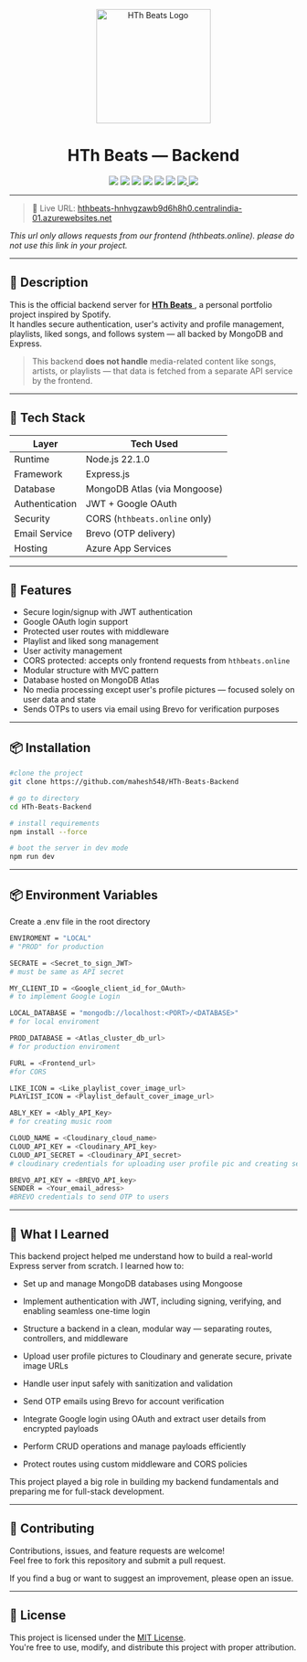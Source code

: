 <p align="center">
  <img src="https://res.cloudinary.com/dzjflzbxz/image/upload/v1748345555/logo_s03jy9.png" alt="HTh Beats Logo" width="200"/>
</p>

<h1 align="center">HTh Beats — Backend</h1>

<p align="center">
  <img src="https://img.shields.io/badge/Node.js-22.1.0-green?logo=node.js" />
  <img src="https://img.shields.io/badge/Express.js-Framework-black?logo=express" />
  <img src="https://img.shields.io/badge/MongoDB-Atlas-green?logo=mongodb" />
  <img src="https://img.shields.io/badge/Authentication-JWT-blue" />
  <img src="https://img.shields.io/badge/OAuth-Google-red?logo=google" />
  <img src="https://img.shields.io/badge/Hosted%20on-Azure-blue?logo=microsoftazure" />
  <a href="https://hthbeats.online">
  <img src="https://img.shields.io/badge/CORS-hthbeats.online-important" />
  </a>
  <img src="https://img.shields.io/badge/License-MIT-yellow.svg" />
</p>

---

> 🔗 Live URL: [hthbeats-hnhvgzawb9d6h8h0.centralindia-01.azurewebsites.net](hthbeats-hnhvgzawb9d6h8h0.centralindia-01.azurewebsites.net)

<i>This url only allows requests from our frontend (hthbeats.online). please do not use this link in your project.</i>

---

## 📄 Description

This is the official backend server for <a href="https://github.com/mahesh548/HTh-Beats-Frontend">**HTh Beats** </a>, a personal portfolio project inspired by Spotify.  
It handles secure authentication, user's activity and profile management, playlists, liked songs, and follows system — all backed by MongoDB and Express.

> This backend **does not handle** media-related content like songs, artists, or playlists — that data is fetched from a separate API service by the frontend.

---

## 🧠 Tech Stack

| Layer          | Tech Used                     |
| -------------- | ----------------------------- |
| Runtime        | Node.js 22.1.0                |
| Framework      | Express.js                    |
| Database       | MongoDB Atlas (via Mongoose)  |
| Authentication | JWT + Google OAuth            |
| Security       | CORS (`hthbeats.online` only) |
| Email Service  | Brevo (OTP delivery)          |
| Hosting        | Azure App Services            |

---

## 🚀 Features

- Secure login/signup with JWT authentication
- Google OAuth login support
- Protected user routes with middleware
- Playlist and liked song management
- User activity management
- CORS protected: accepts only frontend requests from `hthbeats.online`
- Modular structure with MVC pattern
- Database hosted on MongoDB Atlas
- No media processing except user's profile pictures — focused solely on user data and state
- Sends OTPs to users via email using Brevo for verification purposes

---

## 📦 Installation

```bash
#clone the project
git clone https://github.com/mahesh548/HTh-Beats-Backend

# go to directory
cd HTh-Beats-Backend

# install requirements
npm install --force

# boot the server in dev mode
npm run dev

```

---

## 📦 Environment Variables

Create a .env file in the root directory

```bash
ENVIROMENT = "LOCAL"
# "PROD" for production

SECRATE = <Secret_to_sign_JWT>
# must be same as API secret

MY_CLIENT_ID = <Google_client_id_for_OAuth>
# to implement Google Login

LOCAL_DATABASE = "mongodb://localhost:<PORT>/<DATABASE>"
# for local enviroment

PROD_DATABASE = <Atlas_cluster_db_url>
# for production enviroment

FURL = <Frontend_url>
#for CORS

LIKE_ICON = <Like_playlist_cover_image_url>
PLAYLIST_ICON = <Playlist_default_cover_image_url>

ABLY_KEY = <Ably_API_Key>
# for creating music room

CLOUD_NAME = <Cloudinary_cloud_name>
CLOUD_API_KEY = <Cloudinary_API_key>
CLOUD_API_SECRET = <Cloudinary_API_secret>
# cloudinary credentials for uploading user profile pic and creating secure url

BREVO_API_KEY = <BREVO_API_key>
SENDER = <Your_email_adress>
#BREVO credentials to send OTP to users
```

---

## 🧠 What I Learned

This backend project helped me understand how to build a real-world Express server from scratch. I learned how to:

- Set up and manage MongoDB databases using Mongoose

- Implement authentication with JWT, including signing, verifying, and enabling seamless one-time login

- Structure a backend in a clean, modular way — separating routes, controllers, and middleware

- Upload user profile pictures to Cloudinary and generate secure, private image URLs

- Handle user input safely with sanitization and validation

- Send OTP emails using Brevo for account verification

- Integrate Google login using OAuth and extract user details from encrypted payloads

- Perform CRUD operations and manage payloads efficiently

- Protect routes using custom middleware and CORS policies

This project played a big role in building my backend fundamentals and preparing me for full-stack development.

---

## 🤝 Contributing

Contributions, issues, and feature requests are welcome!  
Feel free to fork this repository and submit a pull request.

If you find a bug or want to suggest an improvement, please open an issue.

---

## 📝 License

This project is licensed under the [MIT License](LICENSE).  
You're free to use, modify, and distribute this project with proper attribution.
